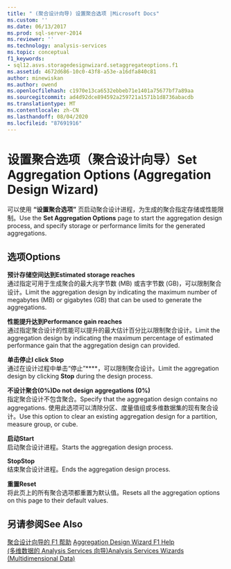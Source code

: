 ```yaml
---
title: " (聚合设计向导) 设置聚合选项 |Microsoft Docs"
ms.custom: ''
ms.date: 06/13/2017
ms.prod: sql-server-2014
ms.reviewer: ''
ms.technology: analysis-services
ms.topic: conceptual
f1_keywords:
- sql12.asvs.storagedesignwizard.setaggregateoptions.f1
ms.assetid: 4672d686-10c0-43f8-a53e-a16dfa840c81
author: minewiskan
ms.author: owend
ms.openlocfilehash: c1970e13ca6532ebbeb71e1401a75677bf7a89aa
ms.sourcegitcommit: ad4d92dce894592a259721a1571b1d8736abacdb
ms.translationtype: MT
ms.contentlocale: zh-CN
ms.lasthandoff: 08/04/2020
ms.locfileid: "87691916"
---
```

# <a name="set-aggregation-options-aggregation-design-wizard"></a><span data-ttu-id="35d18-102">设置聚合选项（聚合设计向导）</span><span class="sxs-lookup"><span data-stu-id="35d18-102">Set Aggregation Options (Aggregation Design Wizard)</span></span>
  <span data-ttu-id="35d18-103">可以使用 **“设置聚合选项”** 页启动聚合设计进程，为生成的聚合指定存储或性能限制。</span><span class="sxs-lookup"><span data-stu-id="35d18-103">Use the **Set Aggregation Options** page to start the aggregation design process, and specify storage or performance limits for the generated aggregations.</span></span>  
  
## <a name="options"></a><span data-ttu-id="35d18-104">选项</span><span class="sxs-lookup"><span data-stu-id="35d18-104">Options</span></span>  
 <span data-ttu-id="35d18-105">**预计存储空间达到**</span><span class="sxs-lookup"><span data-stu-id="35d18-105">**Estimated storage reaches**</span></span>  
 <span data-ttu-id="35d18-106">通过指定可用于生成聚合的最大兆字节数 (MB) 或吉字节数 (GB)，可以限制聚合设计。</span><span class="sxs-lookup"><span data-stu-id="35d18-106">Limit the aggregation design by indicating the maximum number of megabytes (MB) or gigabytes (GB) that can be used to generate the aggregations.</span></span>  
  
 <span data-ttu-id="35d18-107">**性能提升达到**</span><span class="sxs-lookup"><span data-stu-id="35d18-107">**Performance gain reaches**</span></span>  
 <span data-ttu-id="35d18-108">通过指定聚合设计的性能可以提升的最大估计百分比以限制聚合设计。</span><span class="sxs-lookup"><span data-stu-id="35d18-108">Limit the aggregation design by indicating the maximum percentage of estimated performance gain that the aggregation design can provided.</span></span>  
  
 <span data-ttu-id="35d18-109">**单击停止**</span><span class="sxs-lookup"><span data-stu-id="35d18-109">**I click Stop**</span></span>  
 <span data-ttu-id="35d18-110">通过在设计过程中单击“停止”\*\*\*\*，可以限制聚合设计。</span><span class="sxs-lookup"><span data-stu-id="35d18-110">Limit the aggregation design by clicking **Stop** during the design process.</span></span>  
  
 <span data-ttu-id="35d18-111">**不设计聚合(0%)**</span><span class="sxs-lookup"><span data-stu-id="35d18-111">**Do not design aggregations (0%)**</span></span>  
 <span data-ttu-id="35d18-112">指定聚合设计不包含聚合。</span><span class="sxs-lookup"><span data-stu-id="35d18-112">Specify that the aggregation design contains no aggregations.</span></span> <span data-ttu-id="35d18-113">使用此选项可以清除分区、度量值组或多维数据集的现有聚合设计。</span><span class="sxs-lookup"><span data-stu-id="35d18-113">Use this option to clear an existing aggregation design for a partition, measure group, or cube.</span></span>  
  
 <span data-ttu-id="35d18-114">**启动**</span><span class="sxs-lookup"><span data-stu-id="35d18-114">**Start**</span></span>  
 <span data-ttu-id="35d18-115">启动聚合设计进程。</span><span class="sxs-lookup"><span data-stu-id="35d18-115">Starts the aggregation design process.</span></span>  
  
 <span data-ttu-id="35d18-116">**Stop**</span><span class="sxs-lookup"><span data-stu-id="35d18-116">**Stop**</span></span>  
 <span data-ttu-id="35d18-117">结束聚合设计进程。</span><span class="sxs-lookup"><span data-stu-id="35d18-117">Ends the aggregation design process.</span></span>  
  
 <span data-ttu-id="35d18-118">**重置**</span><span class="sxs-lookup"><span data-stu-id="35d18-118">**Reset**</span></span>  
 <span data-ttu-id="35d18-119">将此页上的所有聚合选项都重置为默认值。</span><span class="sxs-lookup"><span data-stu-id="35d18-119">Resets all the aggregation options on this page to their default values.</span></span>  
  
## <a name="see-also"></a><span data-ttu-id="35d18-120">另请参阅</span><span class="sxs-lookup"><span data-stu-id="35d18-120">See Also</span></span>  
 <span data-ttu-id="35d18-121">[聚合设计向导的 F1 帮助](aggregation-design-wizard-f1-help.md) </span><span class="sxs-lookup"><span data-stu-id="35d18-121">[Aggregation Design Wizard F1 Help](aggregation-design-wizard-f1-help.md) </span></span>  
 [<span data-ttu-id="35d18-122">&#40;多维数据的 Analysis Services 向导&#41;</span><span class="sxs-lookup"><span data-stu-id="35d18-122">Analysis Services Wizards &#40;Multidimensional Data&#41;</span></span>](analysis-services-wizards-multidimensional-data.md)  
  
  
